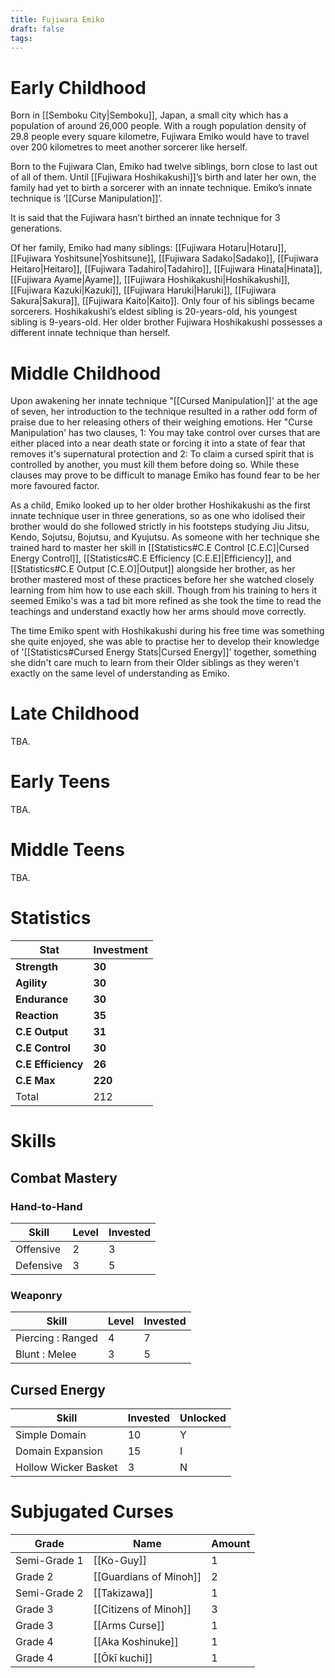 ```yaml
---
title: Fujiwara Emiko
draft: false
tags:
---
```


# Early Childhood
Born in [[Semboku City|Semboku]], Japan, a small city which has a population of around 26,000 people. With a rough population density of 29.8 people every square kilometre, Fujiwara Emiko would have to travel over 200 kilometres to meet another sorcerer like herself.

Born to the Fujiwara Clan, Emiko had twelve siblings, born close to last out of all of them. Until [[Fujiwara Hoshikakushi]]’s birth and later her own, the family had yet to birth a sorcerer with an innate technique. Emiko’s innate technique is ‘[[Curse Manipulation]]’. 

It is said that the Fujiwara hasn’t birthed an innate technique for 3 generations.

Of her family, Emiko had many siblings: [[Fujiwara Hotaru|Hotaru]], [[Fujiwara Yoshitsune|Yoshitsune]], [[Fujiwara Sadako|Sadako]], [[Fujiwara Heitaro|Heitaro]], [[Fujiwara Tadahiro|Tadahiro]], [[Fujiwara Hinata|Hinata]], [[Fujiwara Ayame|Ayame]], [[Fujiwara Hoshikakushi|Hoshikakushi]], [[Fujiwara Kazuki|Kazuki]], [[Fujiwara Haruki|Haruki]], [[Fujiwara Sakura|Sakura]], [[Fujiwara Kaito|Kaito]]. Only four of his siblings became sorcerers. Hoshikakushi’s eldest sibling is 20-years-old, his youngest sibling is 9-years-old. Her older brother Fujiwara Hoshikakushi possesses a different innate technique than herself.
# Middle Childhood
Upon awakening her innate technique "[[Cursed Manipulation]]' at the age of seven, her introduction to the technique resulted in a rather odd form of praise due to her releasing others of their weighing emotions. Her "Curse Manipulation' has two clauses, 1: You may take control over curses that are either placed into a near death state or forcing it into a state of fear that removes it's supernatural protection and 2: To claim a cursed spirit that is controlled by another, you must kill them before doing so. While these clauses may prove to be difficult to manage Emiko has found fear to be her more favoured factor.

As a child, Emiko looked up to her older brother Hoshikakushi as the first innate technique user in three generations, so as one who idolised their brother would do she followed strictly in his footsteps studying Jiu Jitsu, Kendo, Sojutsu, Bojutsu, and Kyujutsu. As someone with her technique she trained hard to master her skill in [[Statistics#C.E Control [C.E.C]|Cursed Energy Control]], [[Statistics#C.E Efficiency [C.E.E]|Efficiency]], and [[Statistics#C.E Output [C.E.O]|Output]] alongside her brother, as her brother mastered most of these practices before her she watched closely learning from him how to use each skill. Though from his training to hers it seemed Emiko's was a tad bit more refined as she took the time to read the teachings and understand exactly how her arms should move correctly.

The time Emiko spent with Hoshikakushi during his free time was something she quite enjoyed, she was able to practise her to develop their knowledge of '[[Statistics#Cursed Energy Stats|Cursed Energy]]' together, something she didn't care much to learn from their Older siblings as they weren't exactly on the same level of understanding as Emiko.

# Late Childhood
TBA.
# Early Teens
TBA.
# Middle Teens
TBA.
# Statistics

| **Stat**           | **Investment** |
| ------------------ | -------------- |
| **Strength**       | **30**         |
| **Agility**        | **30**         |
| **Endurance**      | **30**         |
| **Reaction**       | **35**         |
| **C.E Output**     | **31**         |
| **C.E Control**    | **30**         |
| **C.E Efficiency** | **26**         |
| **C.E Max**        | **220**        |
| Total              | 212            |
# Skills

## Combat Mastery

### Hand-to-Hand

| **Skill** | **Level** | **Invested** |
| --------- | --------- | ------------ |
| Offensive | 2         | 3            |
| Defensive | 3         | 5            |

### Weaponry

| **Skill**         | **Level** | **Invested** |
| ----------------- | --------- | ------------ |
| Piercing : Ranged | 4         | 7            |
| Blunt : Melee     | 3         | 5            |

## Cursed Energy

| **Skill**            | Invested | **Unlocked** |
| -------------------- | -------- | ------------ |
| Simple Domain        | 10       | Y            |
| Domain Expansion     | 15       | I            |
| Hollow Wicker Basket | 3        | N            |

# Subjugated Curses 

| **Grade**    | **Name**               | **Amount** |
| ------------ | ---------------------- | ---------- |
| Semi-Grade 1 | [[Ko-Guy]]             | 1          |
| Grade 2      | [[Guardians of Minoh]] | 2          |
| Semi-Grade 2 | [[Takizawa]]           | 1          |
| Grade 3      | [[Citizens of Minoh]]  | 3          |
| Grade 3      | [[Arms Curse]]         | 1          |
| Grade 4      | [[Aka Koshinuke]]      | 1          |
| Grade 4      | [[Ōkī kuchi]]          | 1          |
